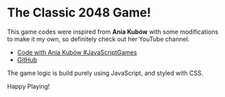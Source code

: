 # The Classic **2048** Game!

This game codes were inspired from **Ania Kubów** with some modifications to make it my own, so definitely check out her YouTube channel.

- [Code with Ania Kubów #JavaScriptGames](https://www.youtube.com/watch?v=aDn2g8XfSMc)
- [GitHub](https://github.com/kubowania)

The game logic is build purely using JavaScript, and styled with CSS.

Happy Playing!
